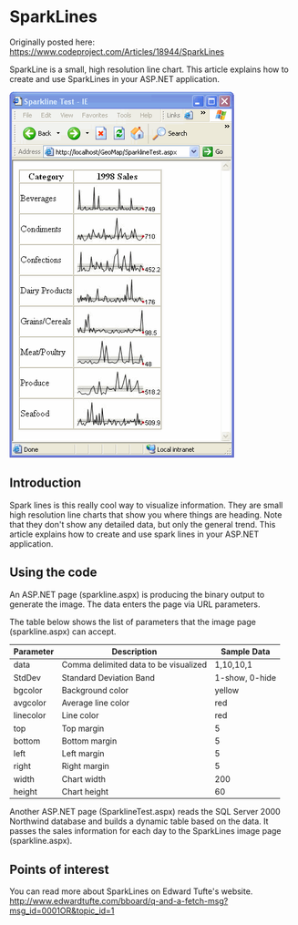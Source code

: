 # SparkLines

Originally posted here:
https://www.codeproject.com/Articles/18944/SparkLines

SparkLine is a small, high resolution line chart. This article explains how to create and use SparkLines in your ASP.NET application.

![](img/SparkLine.gif)

## Introduction
Spark lines is this really cool way to visualize information. They are small high resolution line charts that show you where things are heading. Note that they don't show any detailed data, but only the general trend. This article explains how to create and use spark lines in your ASP.NET application.

## Using the code
An ASP.NET page (sparkline.aspx) is producing the binary output to generate the image. The data enters the page via URL parameters.

The table below shows the list of parameters that the image page (sparkline.aspx) can accept.

| Parameter | Description | Sample Data |
| -------- | ------- | ------- |
| data | Comma delimited data to be visualized | 1,10,10,1
| StdDev | Standard Deviation Band | 1-show, 0-hide |
| bgcolor | Background color | yellow |
| avgcolor | Average line color | red |
| linecolor | Line color | red |
| top | Top margin | 5 |
| bottom | Bottom margin | 5 |
| left | Left margin | 5 |	
| right | Right margin | 5 |	
| width | Chart width | 200 |	
| height | Chart height | 60 |	

Another ASP.NET page (SparklineTest.aspx) reads the SQL Server 2000 Northwind database and builds a dynamic table based on the data. It passes the sales information for each day to the SparkLines image page (sparkline.aspx).

## Points of interest
You can read more about SparkLines on Edward Tufte's website. 
http://www.edwardtufte.com/bboard/q-and-a-fetch-msg?msg_id=0001OR&topic_id=1


